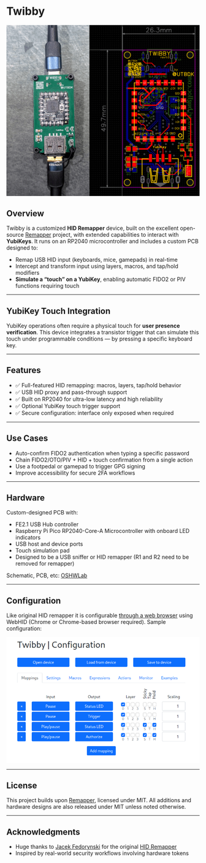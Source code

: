 # Twibby

![](./hardware/imgs/twibby.png)

## Overview

Twibby is a customized **HID Remapper** device, built on the excellent open-source [Remapper](https://www.remapper.org/) project, with extended capabilities to interact with **YubiKeys**. It runs on an RP2040 microcontroller and includes a custom PCB designed to:
  - Remap USB HID input (keyboards, mice, gamepads) in real-time
  - Intercept and transform input using layers, macros, and tap/hold modifiers
  - **Simulate a “touch” on a YubiKey**, enabling automatic FIDO2 or PIV functions requiring touch

---

## YubiKey Touch Integration

YubiKey operations often require a physical touch for **user presence verification**. This device integrates a transistor trigger that can simulate this touch under programmable conditions — by pressing a specific keyboard key.

---

## Features

- ✅ Full-featured HID remapping: macros, layers, tap/hold behavior
- ✅ USB HID proxy and pass-through support
- ✅ Built on RP2040 for ultra-low latency and high reliability
- ✅ Optional YubiKey touch trigger support
- ✅ Secure configuration: interface only exposed when required

---

## Use Cases

- Auto-confirm FIDO2 authentication when typing a specific password
- Chain FIDO2/OTO/PIV + HID + touch confirmation from a single action
- Use a footpedal or gamepad to trigger GPG signing
- Improve accessibility for secure 2FA workflows

---

## Hardware

Custom-designed PCB with:
- FE2.1 USB Hub controller
- Raspberry Pi Pico RP2040-Core-A Microcontroller with onboard LED indicators
- USB host and device ports
- Touch simulation pad
- Designed to be a USB sniffer or HID remapper (R1 and R2 need to be removed for remapper)

Schematic, PCB, etc: [OSHWLab](https://oshwlab.com/buglloc/twibby)

---

## Configuration

Like original HID remapper it is configurable [through a web browser](https://twbcfg.buglloc.com/) using WebHID (Chrome or Chrome-based browser required). Sample configuration:

![](./imgs/cfg_example.png)

---

## License

This project builds upon [Remapper](https://github.com/jfedor2/hid-remapper), licensed under MIT. All additions and hardware designs are also released under MIT unless noted otherwise.

---

## Acknowledgments

- Huge thanks to [Jacek Fedorynski](https://github.com/jfedor2) for the original [HID Remapper](https://github.com/jfedor2/hid-remapper)
- Inspired by real-world security workflows involving hardware tokens
